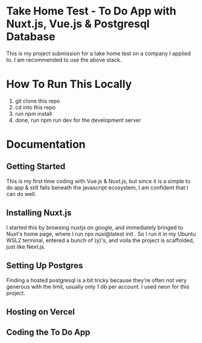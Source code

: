 # Take Home Test - To Do App with Nuxt.js, Vue.js & Postgresql Database
This is my project submission for a take home test on a company I applied to. I am recommended to use the above stack.

# How To Run This Locally
1. git clone this repo
2. cd into this repo
3. run npm install
4. done, run npm run dev for the development server

# Documentation
## Getting Started
This is my first time coding with Vue.js & Nuxt.js, but since it is a simple to do app & still falls beneath the javascript ecosystem, I am confident that I can do well.

## Installing Nuxt.js
I started this by browsing nuxtjs on google, and immediately bringed to Nuxt's home page, where I run npx nuxi@latest init <my-app>.
So I run it in my Ubuntu WSL2 terminal, entered a bunch of (y)'s, and voila the project is scaffolded, just like Next.js.

## Setting Up Postgres
Finding a hosted postgresql is a bit tricky because they're often not very generous with the limit, usually only 1 db per account.
I used neon for this project.

## Hosting on Vercel

## Coding the To Do App
